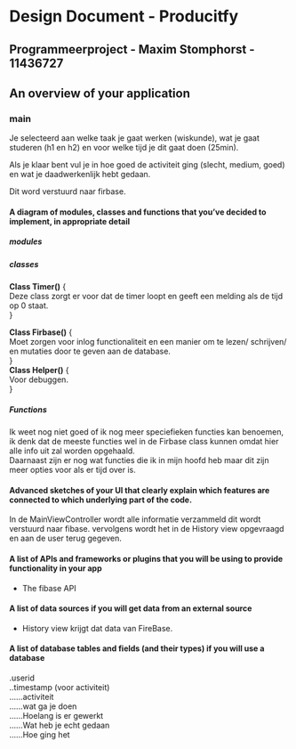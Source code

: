 # Design Document - Producitfy
## Programmeerproject - Maxim Stomphorst - 11436727



## An overview of your application
### main
Je selecteerd aan welke taak je gaat werken (wiskunde), wat je gaat studeren (h1 en h2) en voor welke tijd je dit gaat doen (25min). 

Als je klaar bent vul je in hoe goed de activiteit ging (slecht, medium, goed) en wat je daadwerkenlijk hebt gedaan. 

Dit word verstuurd naar firbase. 
 

#### A diagram of modules, classes and functions that you’ve decided to implement, in appropriate detail
##### modules
##### classes
**Class Timer()** {  
Deze class zorgt er voor dat de timer loopt en geeft een melding als de tijd op 0 staat.  
}

**Class Firbase()** {  
Moet zorgen voor inlog functionaliteit en een manier om te lezen/ schrijven/ en mutaties door te geven aan de database.   
}  
**Class Helper()** {  
Voor debuggen.  
}
##### Functions
Ik weet nog niet goed of ik nog meer speciefieken functies kan benoemen, ik denk dat de meeste functies wel in de Firbase class kunnen omdat hier alle info uit zal worden opgehaald.  
Daarnaast zijn er nog wat functies die ik in mijn hoofd heb maar dit zijn meer opties voor als er tijd over is. 

#### Advanced sketches of your UI that clearly explain which features are connected to which underlying part of the code. 
In de MainViewController wordt alle informatie verzammeld dit wordt verstuurd naar fibase. vervolgens wordt het in de History view opgevraagd en aan de user terug gegeven. 

#### A list of APIs and frameworks or plugins that you will be using to provide functionality in your app
- The fibase API

#### A list of data sources if you will get data from an external source
- History view krijgt dat data van FireBase.

#### A list of database tables and fields (and their types) if you will use a database
.userid  
..timestamp (voor activiteit)  
......activiteit  
......wat ga je doen   
......Hoelang is er gewerkt   
......Wat heb je echt gedaan   
......Hoe ging het   